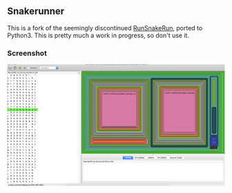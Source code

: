 ## Snakerunner

This is a fork of the seemingly discontinued [RunSnakeRun], ported to
Python3. This is pretty much a work in progress, so don't use it.

[RunSnakeRun]: http://www.vrplumber.com/programming/runsnakerun/

### Screenshot

![Screenshot of runsnakerun on macOS Mojave with Python 3.7 ](screenshot.png)
